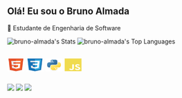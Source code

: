 ## Olá! Eu sou o Bruno Almada

🔭 Estudante de Engenharia de Software

![bruno-almada's Stats](https://github-readme-stats.vercel.app/api?username=bruno-almada&theme=vue-dark&show_icons=true&hide_border=true&count_private=true) ![bruno-almada's Top Languages](https://github-readme-stats.vercel.app/api/top-langs/?username=bruno-almada&theme=vue-dark&show_icons=true&hide_border=true&layout=compact)


<div style="display: inline_block"><br>
  <img align="center" alt="bruno-HTML" height="30" width="40" src="https://raw.githubusercontent.com/devicons/devicon/master/icons/html5/html5-original.svg">
  <img align="center" alt="bruno-CSS" height="30" width="40" src="https://raw.githubusercontent.com/devicons/devicon/master/icons/css3/css3-original.svg">
  <img align="center" alt="bruno-Python" height="30" width="40" src="https://raw.githubusercontent.com/devicons/devicon/master/icons/python/python-original.svg">
  <img align="center" alt="bruno-Js" height="30" width="40" src="https://raw.githubusercontent.com/devicons/devicon/master/icons/javascript/javascript-plain.svg">
</div>

##

 <div> 
  <a href="https://instagram.com/bruno_allmada" target="_blank"><img src="https://img.shields.io/badge/-Instagram-%23E4405F?style=for-the-badge&logo=instagram&logoColor=white" target="_blank"></a>
  <a href = "brunoadm5678@gmail.com"><img src="https://img.shields.io/badge/-Gmail-%23333?style=for-the-badge&logo=gmail&logoColor=white" target="_blank"></a>
  <a href="https://www.linkedin.com/in/bruno-almada-a381a5337" target="_blank"><img src="https://img.shields.io/badge/-LinkedIn-%230077B5?style=for-the-badge&logo=linkedin&logoColor=white" target="_blank"></a> 
</div>

